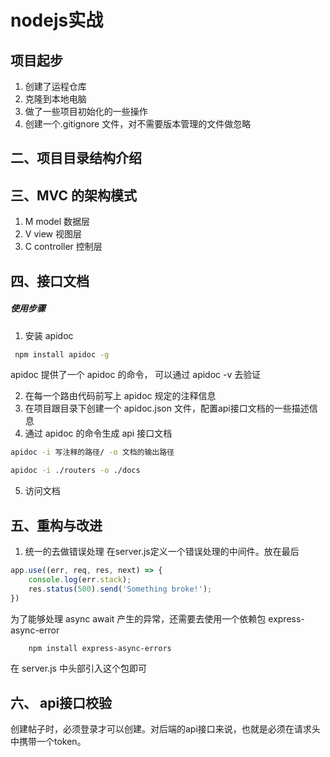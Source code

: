 # nodejs实战

## 项目起步

1. 创建了运程仓库
2. 克隆到本地电脑
3. 做了一些项目初始化的一些操作
4. 创建一个.gitignore 文件，对不需要版本管理的文件做忽略

## 二、项目目录结构介绍


## 三、MVC 的架构模式

1. M    model   数据层
2. V    view    视图层
3. C    controller  控制层  

## 四、接口文档

##### 使用步骤

1. 安装 apidoc

```bash
 npm install apidoc -g
``` 
apidoc 提供了一个 apidoc 的命令， 可以通过 apidoc -v 去验证


2. 在每一个路由代码前写上 apidoc 规定的注释信息
3. 在项目跟目录下创建一个 apidoc.json 文件，配置api接口文档的一些描述信息
4. 通过 apidoc 的命令生成 api 接口文档

```bash
apidoc -i 写注释的路径/ -o 文档的输出路径

apidoc -i ./routers -o ./docs
```
5. 访问文档

## 五、重构与改进
1. 统一的去做错误处理
在server.js定义一个错误处理的中间件。放在最后
```javascript
app.use((err, req, res, next) => {
    console.log(err.stack);
    res.status(500).send('Something broke!');
})
```
为了能够处理 async await 产生的异常，还需要去使用一个依赖包 express-async-error

```bash
    npm install express-async-errors
```
在 server.js 中头部引入这个包即可

## 六、 api接口校验
创建帖子时，必须登录才可以创建。对后端的api接口来说，也就是必须在请求头中携带一个token。
